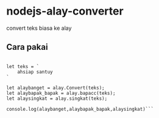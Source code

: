 # nodejs-alay-converter
convert teks biasa ke alay

## Cara pakai

```const alay=require('./alay')

let teks = `
	ahsiap santuy
`

let alaybanget = alay.Convert(teks);
let alaybapak_bapak = alay.bapacc(teks);
let alaysingkat = alay.singkat(teks);

console.log(alaybanget,alaybapak_bapak,alaysingkat)```
